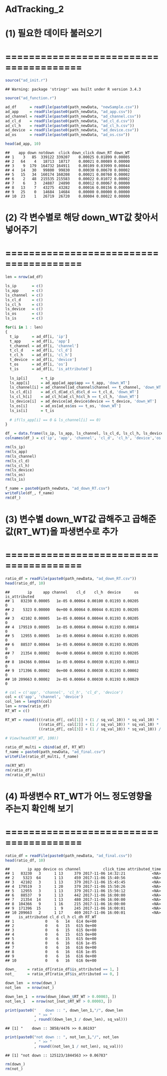 AdTracking\_2
================

(1) 필요한 데이타 불러오기
==========================

=======================================
=======================================

``` r
source("ad_init.r")
```

    ## Warning: package 'stringr' was built under R version 3.4.3

``` r
source("ad_function.r")

ad_df      = readFile(paste0(path_newData, "newSample.csv"))
ad_app     = readFile(paste0(path_newData, "ad_app.csv"))
ad_channel = readFile(paste0(path_newData, "ad_channel.csv"))
ad_cl_d    = readFile(paste0(path_newData, "ad_cl_d.csv"))
ad_cl_h    = readFile(paste0(path_newData, "ad_cl_h.csv"))
ad_device  = readFile(paste0(path_newData, "ad_device.csv"))
ad_os      = readFile(paste0(path_newData, "ad_os.csv"))
```

``` r
head(ad_app, 10)
```

    ##    app down notdown  click down_click down_RT down_WT
    ## 1    3   85  339122 339207    0.00025 0.01899 0.00005
    ## 2   64    4   18713  18717    0.00021 0.00089 0.00000
    ## 3    9  179  164732 164911    0.00109 0.03999 0.00044
    ## 4   14   30   99800  99830    0.00030 0.00670 0.00002
    ## 5   15   34  160174 160208    0.00021 0.00760 0.00002
    ## 6    2   48  215535 215583    0.00022 0.01072 0.00002
    ## 7    6    3   24887  24890    0.00012 0.00067 0.00000
    ## 8   13    7   43275  43282    0.00016 0.00156 0.00000
    ## 9   25    0   14684  14684    0.00000 0.00000 0.00000
    ## 10  23    1   26719  26720    0.00004 0.00022 0.00000

(2) 각 변수별로 해당 down_WT값 찾아서 넣어주기
==============================================

=======================================
=======================================

``` r
len = nrow(ad_df)

ls_ip       = c()
ls_app      = c()
ls_channel  = c()
ls_cl_d     = c()
ls_cl_h     = c()
ls_device   = c()
ls_os       = c()
ls_is       = c()

for(i in 1 : len)
{
  t_ip      = ad_df[i, 'ip']
  t_app     = ad_df[i, 'app']
  t_channel = ad_df[i, 'channel']
  t_cl_d    = ad_df[i, 'cl_d']
  t_cl_h    = ad_df[i, 'cl_h']
  t_device  = ad_df[i, 'device']
  t_os      = ad_df[i, 'os']
  t_is      = ad_df[i, 'is_attributed']
  
  ls_ip[i]      = t_ip
  ls_app[i]     = ad_app[ad_app$app == t_app, 'down_WT']
  ls_channel[i] = ad_channel[ad_channel$channel == t_channel, 'down_WT']
  ls_cl_d[i]    = ad_cl_d[ad_cl_d$cl_d == t_cl_d, 'down_WT']
  ls_cl_h[i]    = ad_cl_h[ad_cl_h$cl_h == t_cl_h, 'down_WT']
  ls_device[i]  = ad_device[ad_device$device == t_device, 'down_WT']
  ls_os[i]      = ad_os[ad_os$os == t_os, 'down_WT']
  ls_is[i]      = t_is
  
  # if(ls_app[i] == 0 & ls_channel[i] == 0)
}

df_ = data.frame(ls_ip, ls_app, ls_channel, ls_cl_d, ls_cl_h, ls_device, ls_os, ls_is)
colnames(df_) = c('ip', 'app', 'channel', 'cl_d', 'cl_h', 'device','os', 'is_attributed')

rm(ls_ip)
rm(ls_app)
rm(ls_channel)
rm(ls_cl_d)
rm(ls_cl_h)
rm(ls_device)
rm(ls_os)
rm(ls_is)

f_name = paste0(path_newData, "ad_down_RT.csv")
writeFile(df_, f_name)
rm(df_)
```

(3) 변수별 down_WT값 곱해주고 곱해준 값(RT_WT)을 파생변수로 추가
================================================================

=======================================
=======================================

``` r
ratio_df = readFile(paste0(path_newData, "ad_down_RT.csv"))
head(ratio_df, 10)
```

    ##        ip     app channel    cl_d    cl_h  device      os is_attributed
    ## 1   83230 0.00005   1e-05 0.00064 0.00100 0.01193 0.00205             0
    ## 2    5323 0.00000   0e+00 0.00064 0.00044 0.01193 0.00205             0
    ## 3   42102 0.00005   1e-05 0.00064 0.00044 0.01193 0.00205             0
    ## 4  179519 0.00005   1e-05 0.00064 0.00044 0.01193 0.00014             0
    ## 5   12955 0.00005   1e-05 0.00064 0.00044 0.01193 0.00205             0
    ## 6   88537 0.00044   1e-05 0.00064 0.00030 0.01193 0.00205             0
    ## 7   21354 0.00002   0e+00 0.00064 0.00030 0.01193 0.00205             0
    ## 8  104366 0.00044   1e-05 0.00064 0.00030 0.01193 0.00013             0
    ## 9  171396 0.00002   0e+00 0.00064 0.00030 0.01193 0.00002             0
    ## 10 209663 0.00002   2e-05 0.00064 0.00030 0.01193 0.00029             0

``` r
# col = c('app', 'channel', 'cl_h', 'cl_d', 'device')
col = c('app', 'channel', 'device')
col_len = length(col)
len = nrow(ratio_df)
RT_WT = c()

RT_WT = round((((ratio_df[, col[1]] + (1 / sq_val_10)) * sq_val_10) *
               ((ratio_df[, col[2]] + (1 / sq_val_10)) * sq_val_10) *
               ((ratio_df[, col[3]] + (1 / sq_val_10)) * sq_val_10)) / ((sq_val_10  ^ (col_len - 1)) * 1), sq_val)
  
# View(head(RT_WT, 100))
```

``` r
ratio_df_multi = cbind(ad_df, RT_WT)
f_name = paste0(path_newData, "ad_final.csv")
writeFile(ratio_df_multi, f_name)

rm(RT_WT)
rm(ratio_df)
rm(ratio_df_multi)
```

(4) 파생변수 RT_WT가 어느 정도영향을 주는지 확인해 보기
=======================================================

=======================================
=======================================

``` r
ratio_df = readFile(paste0(path_newData, "ad_final.csv"))
head(ratio_df, 10)
```

    ##        ip app device os channel          click_time attributed_time
    ## 1   83230   3      1 13     379 2017-11-06 14:32:21            <NA>
    ## 2    5323  64      1 13     459 2017-11-06 15:40:56            <NA>
    ## 3   42102   3      1 13     379 2017-11-06 15:45:45            <NA>
    ## 4  179519   3      1 20     379 2017-11-06 15:50:26            <NA>
    ## 5   12955   3      1 13     379 2017-11-06 15:56:12            <NA>
    ## 6   88537   9      1 13     442 2017-11-06 16:00:00            <NA>
    ## 7   21354  14      1 13     480 2017-11-06 16:00:00            <NA>
    ## 8  104366   9      1 16     215 2017-11-06 16:00:00            <NA>
    ## 9  171396  15      1  9     245 2017-11-06 16:00:01            <NA>
    ## 10 209663   2      1 17     469 2017-11-06 16:00:01            <NA>
    ##    is_attributed cl_d cl_h cl_dh RT_WT
    ## 1              0    6   14   614 0e+00
    ## 2              0    6   15   615 0e+00
    ## 3              0    6   15   615 0e+00
    ## 4              0    6   15   615 0e+00
    ## 5              0    6   15   615 0e+00
    ## 6              0    6   16   616 1e-05
    ## 7              0    6   16   616 0e+00
    ## 8              0    6   16   616 1e-05
    ## 9              0    6   16   616 0e+00
    ## 10             0    6   16   616 0e+00

``` r
down_     = ratio_df[ratio_df$is_attributed == 1, ]
not_      = ratio_df[ratio_df$is_attributed == 0, ]

down_len  = nrow(down_)
not_len   = nrow(not_)

down_len_1  = nrow(down_[down_$RT_WT > 0.00003, ])
not_len_1   = nrow(not_[not_$RT_WT > 0.00003, ])

print(paste0("    down :: ", down_len_1,"/", down_len
             , " >> "
             , round((down_len_1 / down_len), sq_val)))
```

    ## [1] "    down :: 3858/4476 >> 0.86193"

``` r
print(paste0("not down :: ", not_len_1,"/", not_len
             , " >> "
             , round((not_len_1 / not_len), sq_val)))
```

    ## [1] "not down :: 125123/1844563 >> 0.06783"

``` r
rm(down_)
rm(not_)
```
